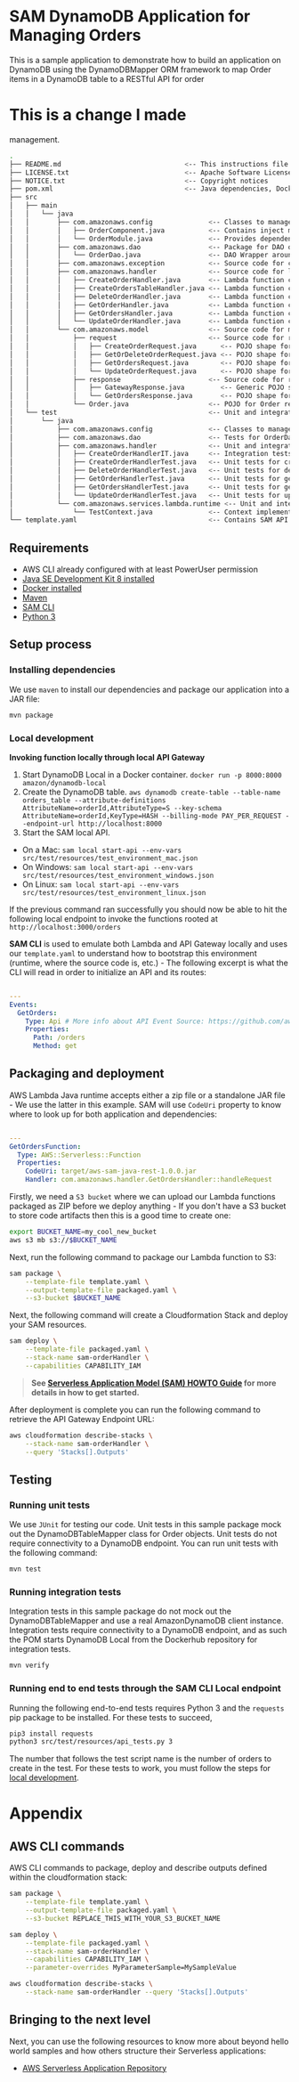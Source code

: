 # SAM DynamoDB Application for Managing Orders

This is a sample application to demonstrate how to build an application on DynamoDB using the
DynamoDBMapper ORM framework to map Order items in a DynamoDB table to a RESTful API for order

# This is a change I made

management.

```bash
.
├── README.md                               <-- This instructions file
├── LICENSE.txt                             <-- Apache Software License 2.0
├── NOTICE.txt                              <-- Copyright notices
├── pom.xml                                 <-- Java dependencies, Docker integration test orchestration
├── src
│   ├── main
│   │   └── java
│   │       ├── com.amazonaws.config              <-- Classes to manage Dagger 2 dependency injection
│   │       │   ├── OrderComponent.java           <-- Contains inject methods for handler entrypoints
│   │       │   └── OrderModule.java              <-- Provides dependencies like the DynamoDB client for injection
│   │       ├── com.amazonaws.dao                 <-- Package for DAO objects
│   │       │   └── OrderDao.java                 <-- DAO Wrapper around the DynamoDBTableMapper for Orders
│   │       ├── com.amazonaws.exception           <-- Source code for custom exceptions
│   │       ├── com.amazonaws.handler             <-- Source code for lambda functions
│   │       │   ├── CreateOrderHandler.java       <-- Lambda function code for creating orders
│   │       │   ├── CreateOrdersTableHandler.java <-- Lambda function code for creating the orders table
│   │       │   ├── DeleteOrderHandler.java       <-- Lambda function code for deleting orders
│   │       │   ├── GetOrderHandler.java          <-- Lambda function code for getting one order
│   │       │   ├── GetOrdersHandler.java         <-- Lambda function code for getting a page of orders
│   │       │   └── UpdateOrderHandler.java       <-- Lambda function code for updating an order
│   │       └── com.amazonaws.model               <-- Source code for model classes
│   │           ├── request                       <-- Source code for request model classes
│   │           │   ├── CreateOrderRequest.java      <-- POJO shape for creating an order
│   │           │   ├── GetOrDeleteOrderRequest.java <-- POJO shape for getting or deleting an order
│   │           │   ├── GetOrdersRequest.java        <-- POJO shape for getting a page of orders
│   │           │   └── UpdateOrderRequest.java      <-- POJO shape for updating an order
│   │           ├── response                      <-- Source code for response model classes
│   │           │   ├── GatewayResponse.java         <-- Generic POJO shape for the APIGateway integration
│   │           │   └── GetOrdersResponse.java       <-- POJO shape for a page of orders
│   │           └── Order.java                    <-- POJO for Order resources
│   └── test                                      <-- Unit and integration tests
│       └── java
│           ├── com.amazonaws.config              <-- Classes to manage Dagger 2 dependency injection
│           ├── com.amazonaws.dao                 <-- Tests for OrderDao
│           ├── com.amazonaws.handler             <-- Unit and integration tests for handlers
│           │   ├── CreateOrderHandlerIT.java     <-- Integration tests for creating orders
│           │   ├── CreateOrderHandlerTest.java   <-- Unit tests for creating orders
│           │   ├── DeleteOrderHandlerTest.java   <-- Unit tests for deleting orders
│           │   ├── GetOrderHandlerTest.java      <-- Unit tests for getting one order
│           │   ├── GetOrdersHandlerTest.java     <-- Unit tests for getting a page of orders
│           │   └── UpdateOrderHandlerTest.java   <-- Unit tests for updating an order
│           └── com.amazonaws.services.lambda.runtime <-- Unit and integration tests for handlers
│               └── TestContext.java              <-- Context implementation for use in tests
└── template.yaml                                 <-- Contains SAM API Gateway + Lambda definitions
```

## Requirements

- AWS CLI already configured with at least PowerUser permission
- [Java SE Development Kit 8 installed](http://www.oracle.com/technetwork/java/javase/downloads/jdk8-downloads-2133151.html)
- [Docker installed](https://www.docker.com/community-edition)
- [Maven](https://maven.apache.org/install.html)
- [SAM CLI](https://github.com/awslabs/aws-sam-cli)
- [Python 3](https://docs.python.org/3/)

## Setup process

### Installing dependencies

We use `maven` to install our dependencies and package our application into a JAR file:

```bash
mvn package
```

### Local development

**Invoking function locally through local API Gateway**

1. Start DynamoDB Local in a Docker container. `docker run -p 8000:8000 amazon/dynamodb-local`
2. Create the DynamoDB table. `aws dynamodb create-table --table-name orders_table --attribute-definitions AttributeName=orderId,AttributeType=S --key-schema AttributeName=orderId,KeyType=HASH --billing-mode PAY_PER_REQUEST --endpoint-url http://localhost:8000`
3. Start the SAM local API.

- On a Mac: `sam local start-api --env-vars src/test/resources/test_environment_mac.json`
- On Windows: `sam local start-api --env-vars src/test/resources/test_environment_windows.json`
- On Linux: `sam local start-api --env-vars src/test/resources/test_environment_linux.json`

If the previous command ran successfully you should now be able to hit the following local endpoint to
invoke the functions rooted at `http://localhost:3000/orders`

**SAM CLI** is used to emulate both Lambda and API Gateway locally and uses our `template.yaml` to
understand how to bootstrap this environment (runtime, where the source code is, etc.) - The
following excerpt is what the CLI will read in order to initialize an API and its routes:

```yaml

---
Events:
  GetOrders:
    Type: Api # More info about API Event Source: https://github.com/awslabs/serverless-application-model/blob/master/versions/2016-10-31.md#api
    Properties:
      Path: /orders
      Method: get
```

## Packaging and deployment

AWS Lambda Java runtime accepts either a zip file or a standalone JAR file - We use the latter in
this example. SAM will use `CodeUri` property to know where to look up for both application and
dependencies:

```yaml

---
GetOrdersFunction:
  Type: AWS::Serverless::Function
  Properties:
    CodeUri: target/aws-sam-java-rest-1.0.0.jar
    Handler: com.amazonaws.handler.GetOrdersHandler::handleRequest
```

Firstly, we need a `S3 bucket` where we can upload our Lambda functions packaged as ZIP before we
deploy anything - If you don't have a S3 bucket to store code artifacts then this is a good time to
create one:

```bash
export BUCKET_NAME=my_cool_new_bucket
aws s3 mb s3://$BUCKET_NAME
```

Next, run the following command to package our Lambda function to S3:

```bash
sam package \
    --template-file template.yaml \
    --output-template-file packaged.yaml \
    --s3-bucket $BUCKET_NAME
```

Next, the following command will create a Cloudformation Stack and deploy your SAM resources.

```bash
sam deploy \
    --template-file packaged.yaml \
    --stack-name sam-orderHandler \
    --capabilities CAPABILITY_IAM
```

> **See [Serverless Application Model (SAM) HOWTO Guide](https://github.com/awslabs/serverless-application-model/blob/master/HOWTO.md) for more details in how to get started.**

After deployment is complete you can run the following command to retrieve the API Gateway Endpoint URL:

```bash
aws cloudformation describe-stacks \
    --stack-name sam-orderHandler \
    --query 'Stacks[].Outputs'
```

## Testing

### Running unit tests

We use `JUnit` for testing our code.
Unit tests in this sample package mock out the DynamoDBTableMapper class for Order objects.
Unit tests do not require connectivity to a DynamoDB endpoint. You can run unit tests with the
following command:

```bash
mvn test
```

### Running integration tests

Integration tests in this sample package do not mock out the DynamoDBTableMapper and use a real
AmazonDynamoDB client instance. Integration tests require connectivity to a DynamoDB endpoint, and
as such the POM starts DynamoDB Local from the Dockerhub repository for integration tests.

```bash
mvn verify
```

### Running end to end tests through the SAM CLI Local endpoint

Running the following end-to-end tests requires Python 3 and the `requests` pip
package to be installed. For these tests to succeed,

```bash
pip3 install requests
python3 src/test/resources/api_tests.py 3
```

The number that follows the test script name is the number of orders to create in the
test. For these tests to work, you must follow the steps for [local development](#local-development).

# Appendix

## AWS CLI commands

AWS CLI commands to package, deploy and describe outputs defined within the cloudformation stack:

```bash
sam package \
    --template-file template.yaml \
    --output-template-file packaged.yaml \
    --s3-bucket REPLACE_THIS_WITH_YOUR_S3_BUCKET_NAME

sam deploy \
    --template-file packaged.yaml \
    --stack-name sam-orderHandler \
    --capabilities CAPABILITY_IAM \
    --parameter-overrides MyParameterSample=MySampleValue

aws cloudformation describe-stacks \
    --stack-name sam-orderHandler --query 'Stacks[].Outputs'
```

## Bringing to the next level

Next, you can use the following resources to know more about beyond hello world samples and how others
structure their Serverless applications:

- [AWS Serverless Application Repository](https://aws.amazon.com/serverless/serverlessrepo/)
